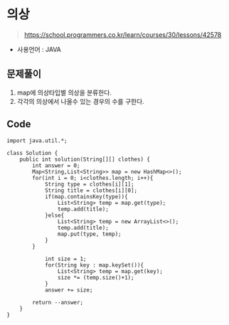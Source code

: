 # 의상
> https://school.programmers.co.kr/learn/courses/30/lessons/42578
- 사용언어 : JAVA

## 문제풀이
1. map에 의상타입별 의상을 분류한다.
2. 각각의 의상에서 나올수 있는 경우의 수를 구한다.

## Code
```
import java.util.*;

class Solution {
    public int solution(String[][] clothes) {
        int answer = 0;
        Map<String,List<String>> map = new HashMap<>();
        for(int i = 0; i<clothes.length; i++){
            String type = clothes[i][1];
            String title = clothes[i][0];
            if(map.containsKey(type)){
                List<String> temp = map.get(type);
                temp.add(title);
            }else{
                List<String> temp = new ArrayList<>();
                temp.add(title);
                map.put(type, temp);
            }
        }
        
            int size = 1;
            for(String key : map.keySet()){
                List<String> temp = map.get(key);
                size *= (temp.size()+1);
            }
            answer += size;

        return --answer;
    }
}
```
